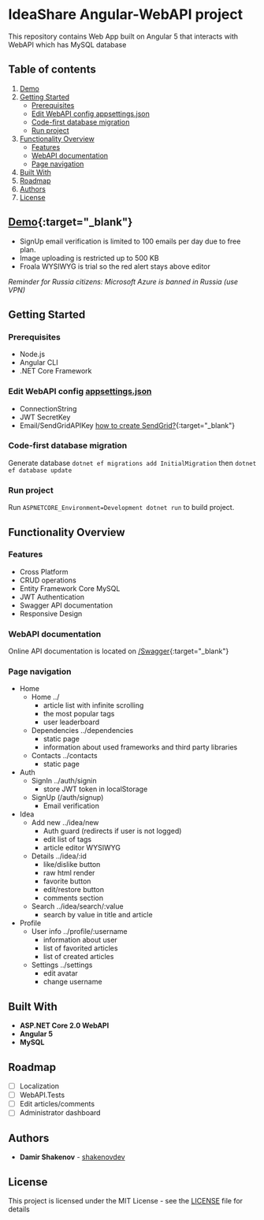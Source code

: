 # IdeaShare Angular-WebAPI project

This repository contains Web App built on Angular 5 that interacts with WebAPI which has MySQL database

## Table of contents
1. [Demo](#demo)
2. [Getting Started](#getting-started)
    - [Prerequisites](#prerequisites)
    - [Edit WebAPI config appsettings.json](#edit-webapi-config-appsettings.json)
    - [Code-first database migration](#code-first-database-migration)
    - [Run project](#run-project)
3. [Functionality Overview](#functionality-overview)
    - [Features](#features)
    - [WebAPI documentation](#webapi-documentation)
    - [Page navigation](#page-navigation)
4. [Built With](#built-with)
5. [Roadmap](#roadmap)
6. [Authors](#authors)
7. [License](#license)

## [Demo](http://ideashareapp.azurewebsites.net){:target="_blank"}

- SignUp email verification is limited to 100 emails per day due to free plan.
- Image uploading is restricted up to 500 KB
- Froala WYSIWYG is trial so the red alert stays above editor

*Reminder for Russia citizens: Microsoft Azure is banned in Russia (use VPN)*

## Getting Started

### Prerequisites

- Node.js
- Angular CLI
- .NET Core Framework

### Edit WebAPI config [appsettings.json](WebApi/appsettings.json)

- ConnectionString
- JWT SecretKey
- Email/SendGridAPIKey [how to create SendGrid?](https://docs.microsoft.com/en-us/azure/sendgrid-dotnet-how-to-send-email){:target="_blank"}

### Code-first database migration

Generate database `dotnet ef migrations add InitialMigration` then `dotnet ef database update`

### Run project

Run `ASPNETCORE_Environment=Development dotnet run` to build project.

## Functionality Overview

### Features

* Cross Platform
* CRUD operations
* Entity Framework Core MySQL
* JWT Authentication
* Swagger API documentation
* Responsive Design

### WebAPI documentation

Online API documentation is located on [/Swagger](http://ideashareapp.azurewebsites.net/swagger/){:target="_blank"}

### Page navigation

- Home
    - Home ../
        - article list with infinite scrolling
        - the most popular tags
        - user leaderboard
    - Dependencies ../dependencies
        - static page
        - information about used frameworks and third party libraries
    - Contacts ../contacts
        - static page
- Auth
    - SignIn ../auth/signin
        - store JWT token in localStorage
    - SignUp (/auth/signup)
        - Email verification
- Idea
    - Add new ../idea/new
        - Auth guard (redirects if user is not logged)
        - edit list of tags
        - article editor WYSIWYG
    - Details ../idea/:id
        - like/dislike button
        - raw html render
        - favorite button
        - edit/restore button
        - comments section
    - Search ../idea/search/:value
        - search by value in title and article
- Profile
    - User info ../profile/:username
        - information about user
        - list of favorited articles
        - list of created articles
    - Settings ../settings
        - edit avatar
        - change username

## Built With

* **ASP.NET Core 2.0 WebAPI**
* **Angular 5**
* **MySQL**

## Roadmap

- [ ] Localization
- [ ] WebAPI.Tests
- [ ] Edit articles/comments
- [ ] Administrator dashboard

## Authors

* **Damir Shakenov** - [shakenovdev](https://github.com/shakenovdev)

## License

This project is licensed under the MIT License - see the [LICENSE](LICENSE) file for details
